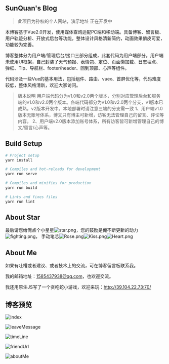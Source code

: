 <!--
 * @Author: ke.xue
 * @Date: 2022-12-24 14:29:42
 * @LastEditors: ke.xue
 * @LastEditTime: 2022-12-24 15:27:23
 * @FilePath: \SunQBlog-UserSide\README.md
 * @Description: 文件描述
-->
## SunQuan's Blog
>此项目为孙权的个人网站，演示地址 正在开发中

本博客基于Vue2.0开发，使用媒体查询适配PC端和移动端。具备博客、留言板、用户轨迹分析、开放式后台等功能，整体设计风格清新简约，动画效果俏皮可爱，功能较为完善。

博客整体分为用户端/管理后台/接口三部分组成，此套代码为用户端部分。用户端未使用UI框架，自己封装了天气预报、表情包、定位、页面懒加载、日志埋点、弹框、Tip、导航栏、footer/header、回到顶部、心声等组件。

代码涉及一些Vue的基本用法，包括组件、路由、vuex、首屏优化等，代码难度较低，整体风格清新，欢迎大家访问。
>版本说明
用户端代码分为v1.0和v2.0两个版本，分别对应管理后台和服务端的v1.0和v2.0两个版本。各端代码都分为v1.0和v2.0两个分支，v1版本已成熟，v2版本开发中。本地部署时请注意三端的分支需一致
1、用户端v1.0版本无账号体系，博文只有博主可新增，访客无法管理自己的留言、评论等内容。
2、用户端v2.0版本添加账号体系，所有访客皆可新增管理自己的博文/留言/心声等。

## Build Setup
``` bash
# Project setup
yarn install

# Compiles and hot-reloads for development
yarn run serve

# Compiles and minifies for production
yarn run build

# Lints and fixes files
yarn run lint
```


## About Star
最后请您给俺点个小星星![star.png](https://res.wx.qq.com/mpres/htmledition/images/icon/emotion/21.gif)，您的鼓励是俺不断更新的动力![fighting.png](https://res.wx.qq.com/mpres/htmledition/images/icon/emotion/100.gif)，
手动笔芯![Rose.png](https://res.wx.qq.com/mpres/htmledition/images/icon/emotion/63.gif)![Kiss.png](https://res.wx.qq.com/mpres/htmledition/images/icon/emotion/65.gif)![Heart.png](https://res.wx.qq.com/mpres/htmledition/images/icon/emotion/66.gif)

## About Me
如果有吐槽或者建议、或者技术上的交流，可在博客留言板联系我。

我的邮箱地址：1585437938@qq.com，也欢迎交流。

我还用原生JS写了一个贪吃蛇小游戏，欢迎来玩：http://39.104.22.73:70/
## 博客预览
![index](https://github.com/SunQQQ/SunQBlog-UserSide/blob/master/static/readme_img/index.png)

![leaveMessage](https://github.com/SunQQQ/SunQBlog-UserSide/blob/master/static/readme_img/leaveMessage.png)

![timeLine](https://github.com/SunQQQ/SunQBlog-UserSide/blob/master/static/readme_img/timeLine.png)

![friendUrl](https://github.com/SunQQQ/SunQBlog-UserSide/blob/master/static/readme_img/friendUrl.png)

![aboutMe](https://github.com/SunQQQ/SunQBlog-UserSide/blob/master/static/readme_img/aboutMe.png)

